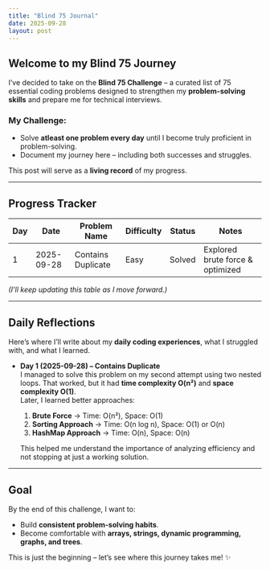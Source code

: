 ```yaml
---
title: "Blind 75 Journal"
date: 2025-09-28
layout: post
---
```


## Welcome to my Blind 75 Journey   

I’ve decided to take on the **Blind 75 Challenge** – a curated list of 75 essential coding problems designed to strengthen my **problem-solving skills** and prepare me for technical interviews.  

### My Challenge:  
- Solve **atleast one problem every day** until I become truly proficient in problem-solving.  
- Document my journey here – including both successes and struggles.  

This post will serve as a **living record** of my progress.  

---

## Progress Tracker  

| Day | Date       | Problem Name        | Difficulty | Status    | Notes                               |
|-----|------------|---------------------|------------|-----------|-------------------------------------|
| 1   | 2025-09-28 | Contains Duplicate  | Easy       | Solved | Explored brute force & optimized    |

*(I’ll keep updating this table as I move forward.)*  

---

## Daily Reflections  

Here’s where I’ll write about my **daily coding experiences**, what I struggled with, and what I learned.  

- **Day 1 (2025-09-28) – Contains Duplicate**  
  I managed to solve this problem on my second attempt using two nested loops. That worked, but it had **time complexity O(n²)** and **space complexity O(1)**.  
  Later, I learned better approaches:  

  1. **Brute Force** → Time: O(n²), Space: O(1)  
  2. **Sorting Approach** → Time: O(n log n), Space: O(1) or O(n)  
  3. **HashMap Approach** → Time: O(n), Space: O(n)  

  This helped me understand the importance of analyzing efficiency and not stopping at just a working solution.  

---

## Goal  

By the end of this challenge, I want to:  
- Build **consistent problem-solving habits**.  
- Become comfortable with **arrays, strings, dynamic programming, graphs, and trees**.   

This is just the beginning – let’s see where this journey takes me! ✨  
